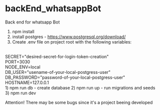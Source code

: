 # backEnd_whatsappBot
Back end for whatsapp Bot

1) npm install
2) install postgres - https://www.postgresql.org/download/
3) Create .env file on project root with the following variables:
</br>
SECRET="desired-secret-for-login-token-creation"
</br>
PORT=3030
</br>
NODE_ENV=local
</br>
DB_USER="usename-of-your-local-postgress-user"
</br>
DB_PASSWORD="password-of-your-local-postgress-user"
</br>
HOSTNAME=127.0.0.1
</br>
1) npm run db - create database
2) npm run up - run migrations and seeds
3) npm run dev

Attention!
There may be some bugs since it's a project beeing developed